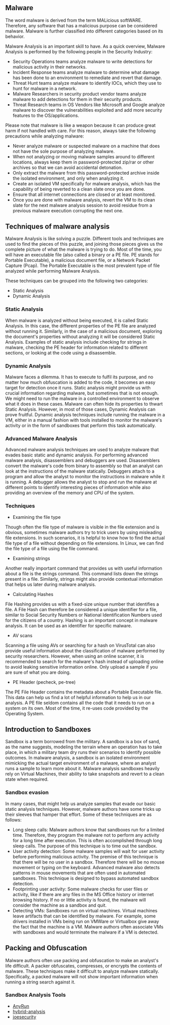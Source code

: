 #
##  Malware
The word malware is derived from the term MALicious softWARE. Therefore, any software that has a malicious purpose can be considered malware. Malware is further classified into different categories based on its behavior.

Malware Analysis is an important skill to have. As a quick overview, Malware Analysis is performed by the following people in the Security Industry:

- Security Operations teams analyze malware to write detections for malicious activity in their networks.
- Incident Response teams analyze malware to determine what damage has been done to an environment to remediate and revert that damage.
- Threat Hunt teams analyze malware to identify IOCs, which they use to hunt for malware in a network.
- Malware Researchers in security product vendor teams analyze malware to add detections for them in their security products.
- Threat Research teams in OS Vendors like Microsoft and Google analyze malware to discover the vulnerabilities exploited and add more security features to the OS/applications.


Please note that malware is like a weapon because it can produce great harm if not handled with care. For this reason, always take the following precautions while analyzing malware:

- Never analyze malware or suspected malware on a machine that does not have the sole purpose of analyzing malware.
- When not analyzing or moving malware samples around to different locations, always keep them in password-protected zip/rar or other archives so that we can avoid accidental detonation.
- Only extract the malware from this password-protected archive inside the isolated environment, and only when analyzing it.
- Create an isolated VM specifically for malware analysis, which has the capability of being reverted to a clean slate once you are done.
- Ensure that all internet connections are closed or at least monitored.
- Once you are done with malware analysis, revert the VM to its clean slate for the next malware analysis session to avoid residue from a previous malware execution corrupting the next one.

##  Techniques of malware analysis
Malware Analysis is like solving a puzzle. Different tools and techniques are used to find the pieces of this puzzle, and joining those pieces gives us the complete picture of what the malware is trying to do.
Most of the time, you will have an executable file (also called a binary or a PE file. PE stands for Portable Executable), a malicious document file, or a Network Packet Capture (Pcap).
The Portable Executable is the most prevalent type of file analyzed while performing Malware Analysis.

These techniques can be grouped into the following two categories:

- Static Analysis
- Dynamic Analysis

###  Static Analysis
When malware is analyzed without being executed, it is called Static Analysis. In this case, the different properties of the PE file are analyzed without running it.
Similarly, in the case of a malicious document, exploring the document's properties without analyzing it will be considered Static Analysis.
Examples of static analysis include checking for strings in malware, checking the PE header for information related to different sections, or looking at the code using a disassemble. 

###  Dynamic Analysis
Malware faces a dilemma. It has to execute to fulfil its purpose, and no matter how much obfuscation is added to the code, it becomes an easy target for detection once it runs.
Static analysis might provide us with crucial information regarding malware, but sometimes that is not enough. We might need to run the malware in a controlled environment to observe what it does in these cases.
Malware can often hide its properties to thwart Static Analysis. However, in most of those cases, Dynamic Analysis can prove fruitful.
Dynamic analysis techniques include running the malware in a VM, either in a manual fashion with tools installed to monitor the malware's activity or in the form of sandboxes that perform this task automatically. 

###  Advanced Malware Analysis
Advanced malware analysis techniques are used to analyze malware that evades basic static and dynamic analysis. For performing advanced malware analysis, disassemblers and debuggers are used.
Disassemblers convert the malware's code from binary to assembly so that an analyst can look at the instructions of the malware statically. Debuggers attach to a program and allow the analyst to monitor the instructions in malware while it is running.
A debugger allows the analyst to stop and run the malware at different points to identify interesting pieces of information while also providing an overview of the memory and CPU of the system.


###  Techniques

- Examining the file type

Though often the file type of malware is visible in the file extension and is obvious, sometimes malware authors try to trick users by using misleading file extensions. In such scenarios, it is helpful to know how to find the actual file type of a file without depending on file extensions. In Linux, we can find the file type of a file using the file command. 

- Examining strings

Another really important command that provides us with useful information about a file is the strings command. This command lists down the strings present in a file. Similarly, strings might also provide contextual information that helps us later during malware analysis.

- Calculating Hashes

File Hashing provides us with a fixed-size unique number that identifies a file. A File Hash can therefore be considered a unique identifier for a file, similar to Social Security Numbers or National Identification Numbers used for the citizens of a country. Hashing is an important concept in malware analysis. It can be used as an identifier for specific malware.

- AV scans

Scanning a file using AVs or searching for a hash on VirusTotal can also provide useful information about the classification of malware performed by security researchers. However, when using an online scanner, it is recommended to search for the malware's hash instead of uploading online to avoid leaking sensitive information online. Only upload a sample if you are sure of what you are doing.

-  PE Header (pecheck, pe-tree)

The PE File Header contains the metadata about a Portable Executable file. This data can help us find a lot of helpful information to help us in our analysis. A PE file seldom contains all the code that it needs to run on a system on its own. Most of the time, it re-uses code provided by the Operating System.

##  Introduction to Sandboxes
Sandbox is a term borrowed from the military. A sandbox is a box of sand, as the name suggests, modeling the terrain where an operation has to take place, in which a military team dry runs their scenarios to identify possible outcomes. In malware analysis, a sandbox is an isolated environment mimicking the actual target environment of a malware, where an analyst runs a sample to learn more about it. Malware analysis sandboxes heavily rely on Virtual Machines, their ability to take snapshots and revert to a clean state when required.

###  Sandbox evasion
In many cases, that might help us analyze samples that evade our basic static analysis techniques. However, malware authors have some tricks up their sleeves that hamper that effort. Some of these techniques are as follows:

- Long sleep calls: Malware authors know that sandboxes run for a limited time. Therefore, they program the malware not to perform any activity for a long time after execution. This is often accomplished through long sleep calls. The purpose of this technique is to time out the sandbox.
- User activity detection: Some malware samples will wait for user activity before performing malicious activity. The premise of this technique is that there will be no user in a sandbox. Therefore there will be no mouse movement or typing on the keyboard. Advanced malware also detects patterns in mouse movements that are often used in automated sandboxes. This technique is designed to bypass automated sandbox detection.
- Footprinting user activity: Some malware checks for user files or activity, like if there are any files in the MS Office history or internet browsing history. If no or little activity is found, the malware will consider the machine as a sandbox and quit. 
- Detecting VMs: Sandboxes run on virtual machines. Virtual machines leave artifacts that can be identified by malware. For example, some drivers installed in VMs being run on VMWare or Virtualbox give away the fact that the machine is a VM. Malware authors often associate VMs with sandboxes and would terminate the malware if a VM is detected.

##  Packing and Obfuscation
Malware authors often use packing and obfuscation to make an analyst's life difficult. A packer obfuscates, compresses, or encrypts the contents of malware. These techniques make it difficult to analyze malware statically. Specifically, a packed malware will not show important information when running a string search against it.

###  Sandbox Analysis Tools

- [AnyRun](https://app.any.run/)
- [hybrid-analysis](https://www.hybrid-analysis.com/)
- [joesecurity](https://www.joesecurity.org/)
